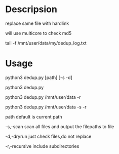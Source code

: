 # Descripsion
replace same file with hardlink

will use multicore to check md5

tail -f /mnt/user/data/my/dedup_log.txt

# Usage
python3 dedup.py [path] [-s -d]

python3 dedup.py

python3 dedup.py /mnt/user/data -r

python3 dedup.py /mnt/user/data -s -r

path    default is current path 

-s,-scan    scan all files and output the filepaths to file

-d,-dryrun  just check files,do not replace

-r,-recursive   include subdirectories

